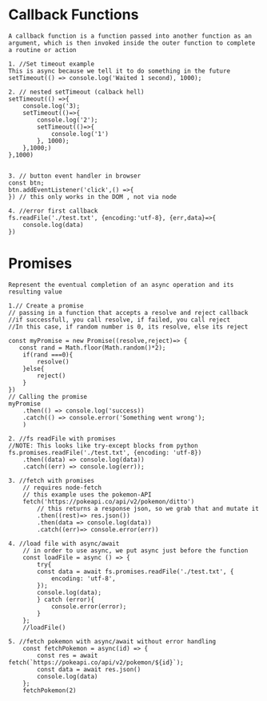 

# Callback Functions
    A callback function is a function passed into another function as an argument, which is then invoked inside the outer function to complete a routine or action

    1. //Set timeout example
    This is async because we tell it to do something in the future
    setTimeout(() => console.log('Waited 1 second), 1000);

    2. // nested setTimeout (calback hell)
    setTimeout(() =>{
        console.log('3);
        setTimeout(()=>{
            console.log('2');
            setTimeout(()=>{
                console.log('1')
            }, 1000);
        },1000;)
    },1000)


    3. // button event handler in browser
    const btn;
    btn.addEventListener('click',() =>{
    }) // this only works in the DOM , not via node

    4. //error first callback
    fs.readFile('./test.txt', {encoding:'utf-8}, {err,data}=>{
        console.log(data)
    })

# Promises
    Represent the eventual completion of an async operation and its resulting value
    
    1.// Create a promise
    // passing in a function that accepts a resolve and reject callback
    //if successfull, you call resolve, if failed, you call reject
    //In this case, if random number is 0, its resolve, else its reject
    
    const myPromise = new Promise((resolve,reject)=> {
       const rand = Math.floor(Math.random()*2);
        if(rand ===0){
            resolve()
        }else{
            reject()
        }
    }) 
    // Calling the promise
    myPromise
        .then(() => console.log('success))
        .catch(() => console.error('Something went wrong');
        )
    
    2. //fs readFile with promises
    //NOTE: This looks like try-except blocks from python
    fs.promises.readFile('./test.txt', {encoding: 'utf-8})
        .then((data) => console.log(data))
        .catch((err) => console.log(err));

    3. //fetch with promises
        // requires node-fetch 
        // this example uses the pokemon-API
        fetch('https://pokeapi.co/api/v2/pokemon/ditto')
            // this returns a response json, so we grab that and mutate it
            .then((rest)=> res.json())
            .then(data => console.log(data))
            .catch((err)=> console.error(err))

    4. //load file with async/await
        // in order to use async, we put async just before the function
        const loadFile = async () => {
            try{
            const data = await fs.promises.readFile('./test.txt', {
                encoding: 'utf-8',
            });
            console.log(data);
            } catch (error){
                console.error(error);
            }
        }; 
        //loadFile()

    5. //fetch pokemon with async/await without error handling
        const fetchPokemon = async(id) => {
            const res = await fetch(`https://pokeapi.co/api/v2/pokemon/${id}`);
            const data = await res.json()
            console.log(data)
        };
        fetchPokemon(2)
   